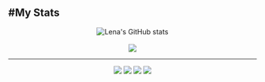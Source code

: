 #My Stats
--
<div align="center">
    <img src="https://github-readme-stats.vercel.app/api?username=Lenam0n&show_icons=true&theme=material-palenight" alt="Lena's GitHub stats">
</div>
<br/>
<div align="center">
    <img src="https://github-readme-stats.vercel.app/api/top-langs/?username=Lenam0n&langs_count=8&theme=material-palenight&hide=Shaderlab,HLSL,HTML,CSS">
</div>
<div>
  <hr/>
</div>


<div align="center">
    <a href="https://github.com/Lenam0n/Robofriends"><img src="https://github-readme-stats.vercel.app/api/pin/?username=Lenam0n&repo=Robofriends&theme=material-palenight"></a>
    <a href="https://github.com/Lenam0n/Quiz-Lenam0n.github.io"><img src="https://github-readme-stats.vercel.app/api/pin/?username=Lenam0n&repo=Quiz-Lenam0n.github.io&theme=material-palenight"></a>
    <a href="https://github.com/Lenam0n/Arduino_TmpSensor_send"><img src="https://github-readme-stats.vercel.app/api/pin/?username=Lenam0n&repo=Arduino_TmpSensor_send&theme=material-palenight"></a>
    <a href="https://github.com/Lenam0n/Arduino_TmpSensor_receive"><img src="https://github-readme-stats.vercel.app/api/pin/?username=Lenam0n&repo=Arduino_TmpSensor_receive&theme=material-palenight"></a>
</div>




